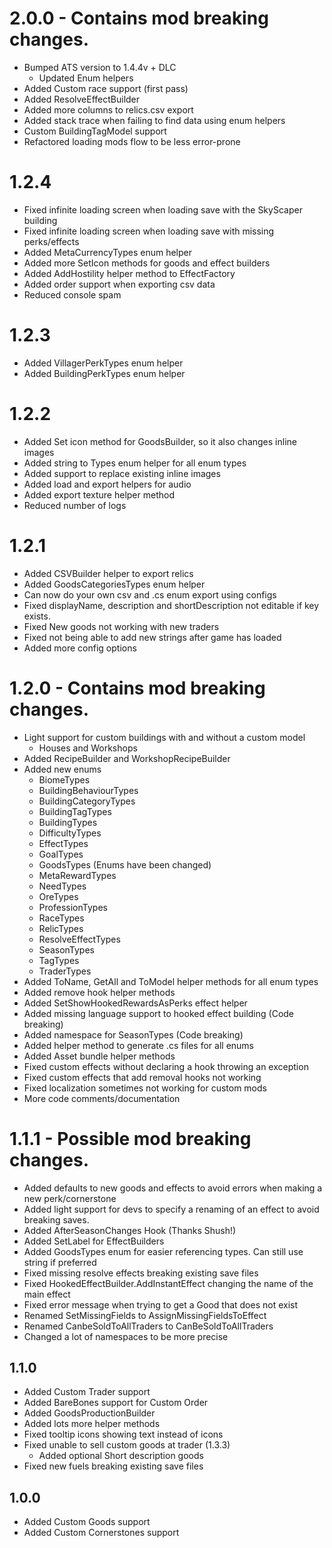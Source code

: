 # 2.0.0 - Contains mod breaking changes.
- Bumped ATS version to 1.4.4v + DLC
  - Updated Enum helpers
- Added Custom race support (first pass)
- Added ResolveEffectBuilder
- Added more columns to relics.csv export
- Added stack trace when failing to find data using enum helpers
- Custom BuildingTagModel support
- Refactored loading mods flow to be less error-prone

# 1.2.4
- Fixed infinite loading screen when loading save with the SkyScaper building
- Fixed infinite loading screen when loading save with missing perks/effects
- Added MetaCurrencyTypes enum helper
- Added more SetIcon methods for goods and effect builders
- Added AddHostility helper method to EffectFactory
- Added order support when exporting csv data
- Reduced console spam

# 1.2.3
- Added VillagerPerkTypes enum helper
- Added BuildingPerkTypes enum helper

# 1.2.2
- Added Set icon method for GoodsBuilder, so it also changes inline images
- Added string to Types enum helper for all enum types
- Added support to replace existing inline images
- Added load and export helpers for audio
- Added export texture helper method
- Reduced number of logs

# 1.2.1
- Added CSVBuilder helper to export relics
- Added GoodsCategoriesTypes enum helper
- Can now do your own csv and .cs enum export using configs
- Fixed displayName, description and shortDescription not editable if key exists.
- Fixed New goods not working with new traders
- Fixed not being able to add new strings after game has loaded
- Added more config options

# 1.2.0 - Contains mod breaking changes.
- Light support for custom buildings with and without a custom model
  - Houses and Workshops
- Added RecipeBuilder and WorkshopRecipeBuilder
- Added new enums
  - BiomeTypes
  - BuildingBehaviourTypes
  - BuildingCategoryTypes
  - BuildingTagTypes
  - BuildingTypes
  - DifficultyTypes
  - EffectTypes
  - GoalTypes
  - GoodsTypes (Enums have been changed)
  - MetaRewardTypes
  - NeedTypes
  - OreTypes
  - ProfessionTypes
  - RaceTypes
  - RelicTypes
  - ResolveEffectTypes
  - SeasonTypes
  - TagTypes
  - TraderTypes
- Added ToName, GetAll and ToModel helper methods for all enum types
- Added remove hook helper methods
- Added SetShowHookedRewardsAsPerks effect helper
- Added missing language support to hooked effect building (Code breaking)
- Added namespace for SeasonTypes (Code breaking)
- Added helper method to generate .cs files for all enums 
- Added Asset bundle helper methods
- Fixed custom effects without declaring a hook throwing an exception
- Fixed custom effects that add removal hooks not working
- Fixed localization sometimes not working for custom mods
- More code comments/documentation

# 1.1.1 - Possible mod breaking changes.
- Added defaults to new goods and effects to avoid errors when making a new perk/cornerstone
- Added light support for devs to specify a renaming of an effect to avoid breaking saves.
- Added AfterSeasonChanges Hook (Thanks Shush!)
- Added SetLabel for EffectBuilders
- Added GoodsTypes enum for easier referencing types. Can still use string if preferred
- Fixed missing resolve effects breaking existing save files
- Fixed HookedEffectBuilder.AddInstantEffect changing the name of the main effect
- Fixed error message when trying to get a Good that does not exist
- Renamed SetMissingFields to AssignMissingFieldsToEffect
- Renamed CanbeSoldToAllTraders to CanBeSoldToAllTraders
- Changed a lot of namespaces to be more precise

## 1.1.0
- Added Custom Trader support
- Added BareBones support for Custom Order
- Added GoodsProductionBuilder
- Added lots more helper methods
- Fixed tooltip icons showing text instead of icons
- Fixed unable to sell custom goods at trader (1.3.3)
  - Added optional Short description goods
- Fixed new fuels breaking existing save files

## 1.0.0
- Added Custom Goods support
- Added Custom Cornerstones support